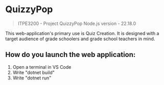 # QuizzyPop
> ITPE3200 - Project QuizzyPop
> Node.js version - 22.18.0

This web-application's primary use is Quiz Creation. It is designed with a target audience of grade schoolers and grade school teachers in mind.

## How do you launch the web application: 
1. Open a terminal in VS Code
2. Write "dotnet build"
3. Write "dotnet run"

